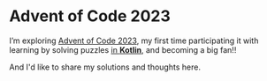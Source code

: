 # Advent of Code 2023

I’m exploring [Advent of Code 2023](https://adventofcode.com/2023), my first time participating it with learning by
solving puzzles [in **Kotlin**](https://github.com/cool4zbl/advent-of-code), and becoming a big fan!!

And I'd like to share my solutions and thoughts here.